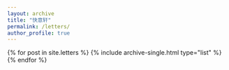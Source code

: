 ```yaml
---
layout: archive
title: "快意轩"
permalink: /letters/
author_profile: true
---
```


<div class="grid__wrapper">
  {% for post in site.letters %}
    {% include archive-single.html type="list" %}
  {% endfor %}
</div>